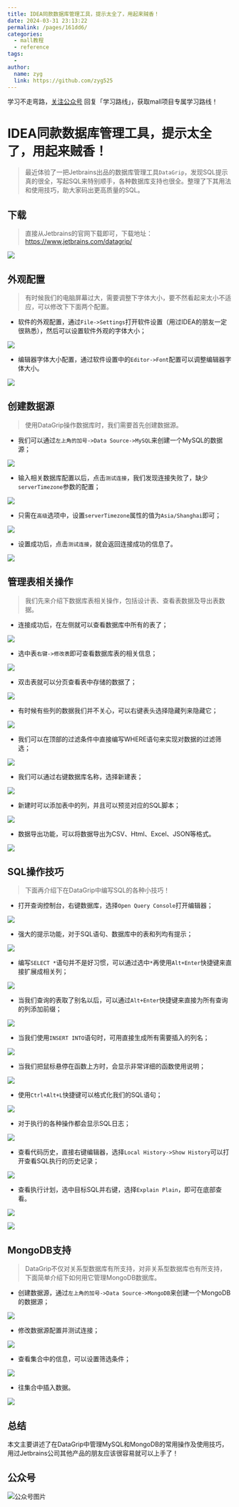 ```yaml
---
title: IDEA同款数据库管理工具，提示太全了，用起来贼香！
date: 2024-03-31 23:13:22
permalink: /pages/161dd6/
categories:
  - mall教程
  - reference
tags:
  - 
author: 
  name: zyg
  link: https://github.com/zyg525
---
```

学习不走弯路，[关注公众号](#公众号) 回复「学习路线」，获取mall项目专属学习路线！

# IDEA同款数据库管理工具，提示太全了，用起来贼香！

> 最近体验了一把Jetbrains出品的数据库管理工具`DataGrip`，发现SQL提示真的很全，写起SQL来特别顺手，各种数据库支持也很全。整理了下其用法和使用技巧，助大家码出更高质量的SQL。

## 下载

> 直接从Jetbrains的官网下载即可，下载地址：https://www.jetbrains.com/datagrip/

![](/img/mall/datagrip_start_30.png)

## 外观配置

> 有时候我们的电脑屏幕过大，需要调整下字体大小，要不然看起来太小不适应，可以修改下下面两个配置。

- 软件的外观配置，通过`File->Settings`打开软件设置（用过IDEA的朋友一定很熟悉），然后可以设置软件外观的字体大小；

![](/img/mall/datagrip_start_05.png)

- 编辑器字体大小配置，通过软件设置中的`Editor->Font`配置可以调整编辑器字体大小。

![](/img/mall/datagrip_start_06.png)

## 创建数据源

> 使用DataGrip操作数据库时，我们需要首先创建数据源。

- 我们可以通过`左上角的加号->Data Source->MySQL`来创建一个MySQL的数据源；

![](/img/mall/datagrip_start_01.png)

- 输入相关数据库配置以后，点击`测试连接`，我们发现连接失败了，缺少`serverTimezone`参数的配置；

![](/img/mall/datagrip_start_02.png)

- 只需在`高级`选项中，设置`serverTimezone`属性的值为`Asia/Shanghai`即可；

![](/img/mall/datagrip_start_03.png)

- 设置成功后，点击`测试连接`，就会返回连接成功的信息了。

![](/img/mall/datagrip_start_04.png)

## 管理表相关操作

> 我们先来介绍下数据库表相关操作，包括设计表、查看表数据及导出表数据。

- 连接成功后，在左侧就可以查看数据库中所有的表了；

![](/img/mall/datagrip_start_07.png)

- 选中表`右键->修改表`即可查看数据库表的相关信息；

![](/img/mall/datagrip_start_08.png)

- 双击表就可以分页查看表中存储的数据了；

![](/img/mall/datagrip_start_09.png)

- 有时候有些列的数据我们并不关心，可以右键表头选择隐藏列来隐藏它；

![](/img/mall/datagrip_start_10.png)

- 我们可以在顶部的过滤条件中直接编写WHERE语句来实现对数据的过滤筛选；

![](/img/mall/datagrip_start_11.png)

- 我们可以通过右键数据库名称，选择新建表；

![](/img/mall/datagrip_start_12.png)

- 新建时可以添加表中的列，并且可以预览对应的SQL脚本；

![](/img/mall/datagrip_start_13.png)

- 数据导出功能，可以将数据导出为CSV、Html、Excel、JSON等格式。

![](/img/mall/datagrip_start_14.png)

## SQL操作技巧

> 下面再介绍下在DataGrip中编写SQL的各种小技巧！

- 打开查询控制台，右键数据库，选择`Open Query Console`打开编辑器；

![](/img/mall/datagrip_start_15.png)

- 强大的提示功能，对于SQL语句、数据库中的表和列均有提示；

![](/img/mall/datagrip_start_16.gif)

- 编写`SELECT *`语句并不是好习惯，可以通过选中`*`再使用`Alt+Enter`快捷键来直接扩展成相关列；

![](/img/mall/datagrip_start_17.gif)

- 当我们查询的表取了别名以后，可以通过`Alt+Enter`快捷键来直接为所有查询的列添加前缀；

![](/img/mall/datagrip_start_18.gif)

- 当我们使用`INSERT INTO`语句时，可用直接生成所有需要插入的列名；

![](/img/mall/datagrip_start_19.gif)

- 当我们把鼠标悬停在函数上方时，会显示非常详细的函数使用说明；

![](/img/mall/datagrip_start_20.png)

- 使用`Ctrl+Alt+L`快捷键可以格式化我们的SQL语句；

![](/img/mall/datagrip_start_21.gif)

- 对于执行的各种操作都会显示SQL日志；

![](/img/mall/datagrip_start_22.png)

- 查看代码历史，直接右键编辑器，选择`Local History->Show History`可以打开查看SQL执行的历史记录；

![](/img/mall/datagrip_start_23.png)

- 查看执行计划，选中目标SQL并右键，选择`Explain Plain`，即可在底部查看。

![](/img/mall/datagrip_start_24.png)

![](/img/mall/datagrip_start_25.png)

## MongoDB支持

> DataGrip不仅对关系型数据库有所支持，对非关系型数据库也有所支持，下面简单介绍下如何用它管理MongoDB数据库。

- 创建数据源，通过`左上角的加号->Data Source->MongoDB`来创建一个MongoDB的数据源；

![](/img/mall/datagrip_start_26.png)

- 修改数据源配置并测试连接；

![](/img/mall/datagrip_start_27.png)

- 查看集合中的信息，可以设置筛选条件；

![](/img/mall/datagrip_start_28.png)

- 往集合中插入数据。

![](/img/mall/datagrip_start_29.png)

## 总结

本文主要讲述了在DataGrip中管理MySQL和MongoDB的常用操作及使用技巧，用过Jetbrains公司其他产品的朋友应该很容易就可以上手了！

## 公众号

![公众号图片](http://macro-oss.oss-cn-shenzhen.aliyuncs.com/mall/banner/qrcode_for_macrozheng_258.jpg)